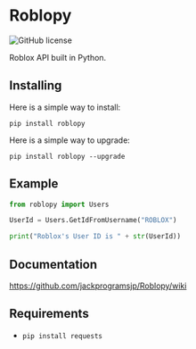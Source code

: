 # Roblopy

![GitHub license](https://img.shields.io/badge/license-MIT-blue.svg)

Roblox API built in Python.

## Installing

Here is a simple way to install:
```
pip install roblopy
```

Here is a simple way to upgrade:
```
pip install roblopy --upgrade
```

## Example

```python
from roblopy import Users

UserId = Users.GetIdFromUsername("ROBLOX")

print("Roblox's User ID is " + str(UserId))
```

## Documentation

https://github.com/jackprogramsjp/Roblopy/wiki

## Requirements

* `pip install requests`